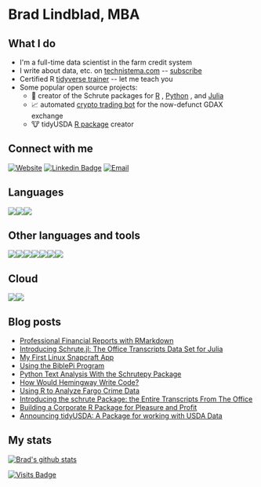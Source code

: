 # Brad Lindblad, MBA

## What I do
- I'm a full-time data scientist in the farm credit system
- I write about data, etc. on [technistema.com](https://technistema.com) -- [subscribe](https://technistema.com/contact/)
- Certified R [tidyverse trainer](https://education.rstudio.com/trainers/people/lindblad+brad/) -- let me teach you
- Some popular open source projects:
  - :movie_camera: creator of the Schrute packages for [R](https://bradlindblad.github.io/schrute/) , [Python](https://github.com/bradlindblad/schrutepy) , and [Julia](https://github.com/bradlindblad/Schrute.jl)
  - :chart_with_upwards_trend: automated [crypto trading bot](https://github.com/bradlindblad/GDAX_Trader) for the now-defunct GDAX exchange
  - :cow: tidyUSDA [R package](https://bradlindblad.github.io/tidyUSDA/) creator 

## Connect with me

[![Website](https://img.shields.io/badge/Website-technistema.com-informational?style=flat-square&logo=jekyll&logoColor=white)](https://technistema.com)
[![Linkedin Badge](https://img.shields.io/badge/-bradlindblad-blue?style=flat-square&logo=Linkedin&logoColor=white&link=https://www.linkedin.com/in/bradlindblad/)](https://www.linkedin.com/in/bradlindblad/)
[![Email](https://img.shields.io/badge/Email-me@bradlindblad.com-informational?style=flat-square&logo=protonmail&logoColor=white&link=mailto:me@bradlindblad.com)](mailto:me@bradlindblad.com)


<!-- ## Languages and tools I use -->

## Languages
<img src="https://img.shields.io/badge/r-%23276DC3.svg?&style=for-the-badge&logo=r&logoColor=white"/><img src="https://img.shields.io/badge/julia%20-%230db7ed.svg?&style=for-the-badge&logo=julia&logoColor=white"/><img src="https://img.shields.io/badge/python%20-%2314354C.svg?&style=for-the-badge&logo=python&logoColor=white"/>


## Other languages and tools
<img src="https://img.shields.io/badge/docker%20-%230db7ed.svg?&style=for-the-badge&logo=docker&logoColor=white"/><img src="https://img.shields.io/badge/markdown-%23000000.svg?&style=for-the-badge&logo=markdown&logoColor=white"/><img src="https://img.shields.io/badge/git%20-%23F05033.svg?&style=for-the-badge&logo=git&logoColor=white"/><img src ="https://img.shields.io/badge/postgres-%23316192.svg?&style=for-the-badge&logo=postgresql&logoColor=white"/><img src="https://img.shields.io/badge/shell_script%20-%23121011.svg?&style=for-the-badge&logo=gnu-bash&logoColor=white"/><img src="https://img.shields.io/badge/github%20actions%20-%232671E5.svg?&style=for-the-badge&logo=github%20actions&logoColor=white"/><img src="https://img.shields.io/badge/-Raspberry%20Pi-C51A4A?style=for-the-badge&logo=Raspberry-Pi"/>

## Cloud
<img src="https://img.shields.io/badge/azure%20-%230072C6.svg?&style=for-the-badge&logo=azure-devops&logoColor=white"/><img src="https://img.shields.io/badge/AWS%20-%23FF9900.svg?&style=for-the-badge&logo=amazon-aws&logoColor=white"/>


## Blog posts
<!-- BLOG-POST-LIST:START -->
- [Professional Financial Reports with RMarkdown](https://technistema.com/posts/professional-financial-reports-with-rmarkdown/)
- [Introducing Schrute.jl: The Office Transcripts Data Set for Julia](https://technistema.com/posts/introducing-schrute-jl-the-office-transcripts-data-set-for-julia/)
- [My First Linux Snapcraft App](https://technistema.com/posts/my-first-linux-snapcraft-app/)
- [Using the BiblePi Program](https://technistema.com/posts/using-the-biblepi-program/)
- [Python Text Analysis With the Schrutepy Package](https://technistema.com/posts/python-text-analysis-with-the-schrutepy-package/)
- [How Would Hemingway Write Code?](https://technistema.com/posts/how-would-hemingway-write-code/)
- [Using R to Analyze Fargo Crime Data](https://technistema.com/posts/using-r-to-analyze-fargo-crime-data/)
- [Introducing the schrute Package: the Entire Transcripts From The Office](https://technistema.com/posts/introducing-the-schrute-package-the-entire-transcripts-from-the-office/)
- [Building a Corporate R Package for Pleasure and Profit](https://technistema.com/posts/building-a-corporate-r-package-for-pleasure-and-profit/)
- [Announcing tidyUSDA: A Package for working with USDA Data](https://technistema.com/posts/announcing-tidyusda-a-package-for-working-with-usda-data/)
<!-- BLOG-POST-LIST:END -->    

## My stats
[![Brad's github stats](https://github-readme-stats.vercel.app/api?username=bradlindblad)](https://github.com/anuraghazra/github-readme-stats)



[![Visits Badge](https://badges.pufler.dev/visits/bradlindblad/bradlindblad)](https://badges.pufler.dev)

[website]: https://technistema.com
[linkedin]: https://www.linkedin.com/in/bradlindblad/
